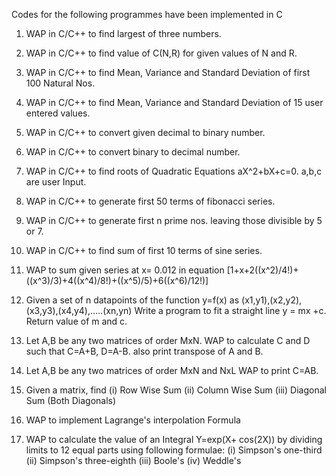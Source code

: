 Codes for the following programmes have been implemented in C

1. WAP in C/C++ to find largest of three numbers.

2. WAP in C/C++ to find value of C(N,R) for given values of N and R.

3. WAP in C/C++ to find Mean, Variance and Standard Deviation of first 100 Natural Nos.

4. WAP in C/C++ to find Mean, Variance and Standard Deviation of 15 user entered values.

5. WAP in C/C++ to convert given decimal to binary number.

6. WAP in C/C++ to convert binary to decimal number.

7. WAP in C/C++ to find roots of Quadratic Equations aX^2+bX+c=0. a,b,c are user Input.

8. WAP in C/C++ to generate first 50 terms of fibonacci series.

9. WAP in C/C++ to generate first n prime nos. leaving those divisible by 5 or 7.

10. WAP in C/C++ to find sum of first 10 terms of sine series.

11. WAP to sum given series at x= 0.012 in equation [1+x+2((x^2)/4!)+((x^3)/3)+4((x^4)/8!)+((x^5)/5)+6((x^6)/12!)]

12. Given a set of n datapoints of the function y=f(x) as (x1,y1),(x2,y2),(x3,y3),(x4,y4),.....(xn,yn)
    Write a program to fit a straight line y = mx +c. Return value of m and c.

13. Let A,B be any two matrices of order MxN. WAP to calculate C and D such that C=A+B, D=A-B.
    also print transpose of A and B.

14. Let A,B be any two matrices of order MxN and NxL WAP to print C=AB.

15. Given a matrix, find
    (i)   Row Wise Sum
    (ii)  Column Wise Sum
    (iii) Diagonal Sum (Both Diagonals)

16. WAP to implement Lagrange's interpolation Formula

17. WAP to calculate the value of an Integral Y=exp(X+ cos(2X)) by dividing limits to 12 equal parts using following formulae:
    (i)   Simpson's one-third
    (ii)  Simpson's three-eighth
    (iii) Boole's
    (iv)  Weddle's
